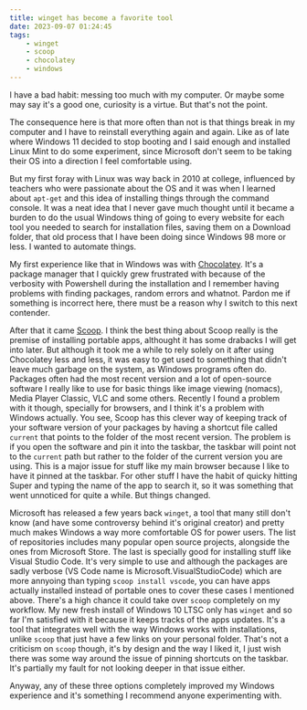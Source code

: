```yaml
---
title: winget has become a favorite tool
date: 2023-09-07 01:24:45
tags: 
    - winget
    - scoop
    - chocolatey
    - windows
---
```

I have a bad habit: messing too much with my computer. Or maybe some may say it's a good one, curiosity is a virtue. But that's not the point.

The consequence here is that more often than not is that things break in my computer and I have to reinstall everything again and again. Like as of late where Windows 11 decided to stop booting and I said enough and installed Linux Mint to do some experiment, since Microsoft don't seem to be taking their OS into a direction I feel comfortable using.

But my first foray with Linux was way back in 2010 at college, influenced by teachers who were passionate about the OS and it was when I learned about `apt-get` and this idea of installing things through the command console. It was a neat idea that I never gave much thought until it became a burden to do the usual Windows thing of going to every website for each tool you needed to search for installation files, saving them on a Download folder, that old process that I have been doing since Windows 98 more or less. I wanted to automate things.

My first experience like that in Windows was with [Chocolatey](https://chocolatey.org). It's a package manager that I quickly grew frustrated with because of the verbosity with Powershell during the installation and I remember having problems with finding packages, random errors and whatnot. Pardon me if something is incorrect here, there must be a reason why I switch to this next contender.

After that it came [Scoop](https://scoop.sh). I think the best thing about Scoop really is the premise of installing portable apps, althought it has some drabacks I will get into later. But although it took me a while to rely solely on it after using Chocolatey less and less, it was easy to get used to something that didn't leave much garbage on the system, as Windows programs often do. Packages often had the most recent version and a lot of open-source software I really like to use for basic things like image viewing (nomacs), Media Player Classic, VLC and some others.
Recently I found a problem with it though, specially for browsers, and I think it's a problem with Windows actually.
You see, Scoop has this clever way of keeping track of your software version of your packages by having a shortcut file called `current` that points to the folder of the most recent version. The problem is if you open the software and pin it into the taskbar, the taskbar will point not to the `current` path but rather to the folder of the current version you are using. This is a major issue for stuff like my main browser because I like to have it pinned at the taskbar. For other stuff I have the habit of quicky hitting Super and typing the name of the app to search it, so it was something that went unnoticed for quite a while. But things changed.

Microsoft has released a few years back `winget`, a tool that many still don't know (and have some controversy behind it's original creator) and pretty much makes Windows a way more comfortable OS for power users. The list of repositories includes many popular open source projects, alongside the ones from Microsoft Store. The last is specially good for installing stuff like Visual Studio Code. It's very simple to use and although the packages are sadly verbose (VS Code name is Microsoft.VisualStudioCode) which are more annyoing than typing `scoop install vscode`, you can have apps actually installed instead of portable ones to cover these cases I mentioned above. There's a high chance it could take over `scoop` completely on my workflow. My new fresh install of Windows 10 LTSC only has `winget` and so far I'm satisfied with it because it keeps tracks of the apps updates. It's a tool that integrates well with the way Windows works with installations, unlike `scoop` that just have a few links on your personal folder. That's not a criticism on `scoop` though, it's by design and the way I liked it, I just wish there was some way around the issue of pinning shortcuts on the taskbar. It's partially my fault for not looking deeper in that issue either.

Anyway, any of these three options completely improved my Windows experience and it's something I recommend anyone experimenting with.